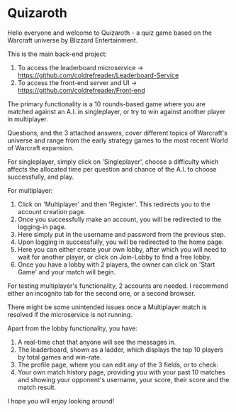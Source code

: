 # Quizaroth


Hello everyone and welcome to Quizaroth - a quiz game based on the Warcraft universe by Blizzard Entertainment.

This is the main back-end project:

1. To access the leaderboard microservice -> https://github.com/coldrefreader/Leaderboard-Service
2. To access the front-end server and UI  -> https://github.com/coldrefreader/Front-end

The primary functionality is a 10 rounds-based game where you are matched against an A.I. in singleplayer, or try to win against another player in multiplayer.

Questions, and the 3 attached answers, cover different topics of Warcraft's universe and range from the early strategy games to the most recent World of Warcraft expansion.


For singleplayer, simply click on 'Singleplayer', choose a difficulty which affects the allocated time per question and chance of the A.I. to choose successfully, and play.

For multiplayer:
1. Click on 'Multiplayer' and then 'Register'. This redirects you to the account creation page.
2. Once you successfully make an account, you will be redirected to the logging-in page.
3. Here simply put in the username and password from the previous step.
4. Upon logging in successfully, you will be redirected to the home page.
5. Here you can either create your own lobby, after which you will need to wait for another player, or click on Join-Lobby to find a free lobby.
6. Once you have a lobby with 2 players, the owner can click on 'Start Game' and your match will begin.

For testing multiplayer's functionality, 2 accounts are needed. I recommend either an incognito tab for the second one, or a second browser.

There might be some unintended issues once a Multiplayer match is resolved if the microservice is not running.

Apart from the lobby functionality, you have:
1. A real-time chat that anyone will see the messages in.
2. The leaderboard, shown as a ladder, which displays the top 10 players by total games and win-rate.
3. The profile page, where you can edit any of the 3 fields, or to check:
4. Your own match history page, providing you with your past 10 matches and showing your opponent's username, your score, their score and the match result.

I hope you will enjoy looking around!